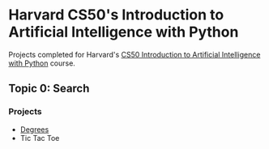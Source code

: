 # Harvard CS50's Introduction to Artificial Intelligence with Python

Projects completed for Harvard's [CS50 Introduction to Artificial Intelligence with Python](https://cs50.harvard.edu/ai/2020/) course. 

## Topic 0: Search 
### Projects
* [Degrees](https://github.com/NoahHollingsworth/ai50/tree/main/degrees)
* Tic Tac Toe